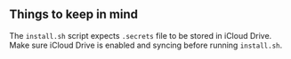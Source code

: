 ## Things to keep in mind

The `install.sh` script expects `.secrets` file to be stored in iCloud Drive.  
Make sure iCloud Drive is enabled and syncing before running `install.sh`.